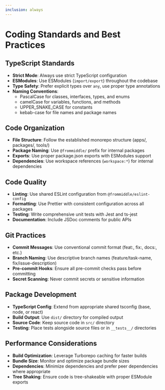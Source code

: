 ```yaml
---
inclusion: always
---
```


# Coding Standards and Best Practices

## TypeScript Standards
- **Strict Mode**: Always use strict TypeScript configuration
- **ESModules**: Use ESModules (`import/export`) throughout the codebase
- **Type Safety**: Prefer explicit types over `any`, use proper type annotations
- **Naming Conventions**: 
  - PascalCase for classes, interfaces, types, and enums
  - camelCase for variables, functions, and methods
  - UPPER_SNAKE_CASE for constants
  - kebab-case for file names and package names

## Code Organization
- **File Structure**: Follow the established monorepo structure (apps/, packages/, tools/)
- **Package Naming**: Use `@frommiddle/` prefix for internal packages
- **Exports**: Use proper package.json exports with ESModules support
- **Dependencies**: Use workspace references (`workspace:*`) for internal dependencies

## Code Quality
- **Linting**: Use shared ESLint configuration from `@frommiddle/eslint-config`
- **Formatting**: Use Prettier with consistent configuration across all packages
- **Testing**: Write comprehensive unit tests with Jest and ts-jest
- **Documentation**: Include JSDoc comments for public APIs

## Git Practices
- **Commit Messages**: Use conventional commit format (feat:, fix:, docs:, etc.)
- **Branch Naming**: Use descriptive branch names (feature/task-name, fix/issue-description)
- **Pre-commit Hooks**: Ensure all pre-commit checks pass before committing
- **Secret Scanning**: Never commit secrets or sensitive information

## Package Development
- **TypeScript Config**: Extend from appropriate shared tsconfig (base, node, or react)
- **Build Output**: Use `dist/` directory for compiled output
- **Source Code**: Keep source code in `src/` directory
- **Testing**: Place tests alongside source files or in `__tests__/` directories

## Performance Considerations
- **Build Optimization**: Leverage Turborepo caching for faster builds
- **Bundle Size**: Monitor and optimize package bundle sizes
- **Dependencies**: Minimize dependencies and prefer peer dependencies where appropriate
- **Tree Shaking**: Ensure code is tree-shakeable with proper ESModule exports